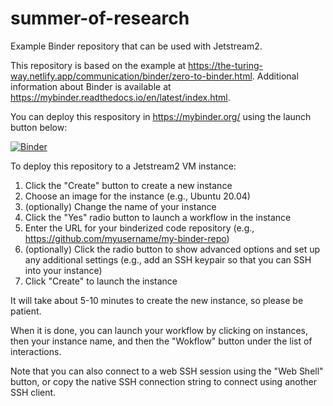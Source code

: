# summer-of-research
Example Binder repository that can be used with Jetstream2.

This repository is based on the example at https://the-turing-way.netlify.app/communication/binder/zero-to-binder.html. Additional information about Binder is available at https://mybinder.readthedocs.io/en/latest/index.html.

You can deploy this respository in https://mybinder.org/ using the launch button below:

[![Binder](https://mybinder.org/badge_logo.svg)](https://mybinder.org/v2/gh/alan-walsh/summer-of-research/HEAD)

To deploy this repository to a Jetstream2 VM instance:
1. Click the "Create" button to create a new instance
2. Choose an image for the instance (e.g., Ubuntu 20.04)
3. (optionally) Change the name of your instance
5. Click the "Yes" radio button to launch a workflow in the instance
6. Enter the URL for your binderized code repository (e.g., https://github.com/myusername/my-binder-repo)
7. (optionally) Click the radio button to show advanced options and set up any additional settings (e.g., add an SSH keypair so that you can SSH into your instance)
9. Click "Create" to launch the instance

It will take about 5-10 minutes to create the new instance, so please be patient.

When it is done, you can launch your workflow by clicking on instances, then your instance name, and then the "Wokflow" button under the list of interactions.

Note that you can also connect to a web SSH session using the "Web Shell" button, or copy the native SSH connection string to connect using another SSH client.
